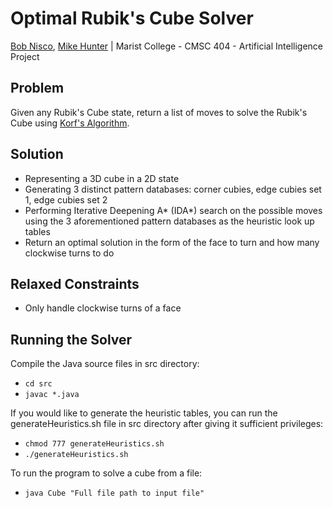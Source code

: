 Optimal Rubik's Cube Solver
==========

[Bob Nisco](https://github.com/BobNisco), [Mike Hunter](https://github.com/acer149) |
Marist College - CMSC 404 - Artificial Intelligence Project

Problem
-----------
Given any Rubik's Cube state, return a list of moves to solve the Rubik's Cube using [Korf's Algorithm](http://en.wikipedia.org/wiki/Optimal_solutions_for_Rubik%27s_Cube#Korf.27s_Algorithm).

Solution
-----------
- Representing a 3D cube in a 2D state
- Generating 3 distinct pattern databases: corner cubies, edge cubies set 1, edge cubies set 2
- Performing Iterative Deepening A* (IDA*) search on the possible moves using the 3 aforementioned pattern databases as the heuristic look up tables
- Return an optimal solution in the form of the face to turn and how many clockwise turns to do

Relaxed Constraints
---------------------------
- Only handle clockwise turns of a face

Running the Solver
------------------
Compile the Java source files in src directory:
- `cd src`
- `javac *.java`

If you would like to generate the heuristic tables, you can run the generateHeuristics.sh file in src directory after giving it sufficient privileges:
- `chmod 777 generateHeuristics.sh`
-	`./generateHeuristics.sh`

To run the program to solve a cube from a file:
- `java Cube "Full file path to input file"`
